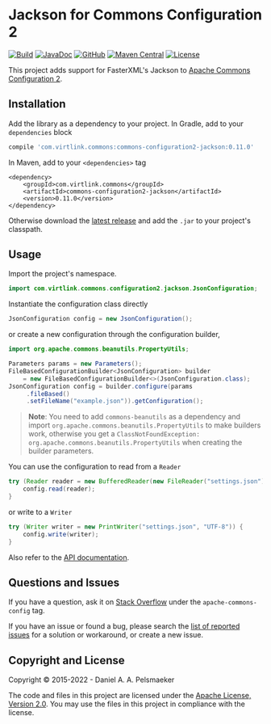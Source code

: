 # Jackson for Commons Configuration 2

[![Build](https://github.com/virtlink/commons-configuration2-jackson/actions/workflows/build.yaml/badge.svg)][1]
[![JavaDoc](https://javadoc.io/badge2/com.virtlink.commons/commons-configuration2-jackson/javadoc.svg)][2]
[![GitHub](https://img.shields.io/github/v/release/Virtlink/commons-configuration2-jackson)][3]
[![Maven Central](https://img.shields.io/maven-central/v/com.virtlink.commons/commons-configuration2-jackson)][4]
[![License](https://img.shields.io/github/license/Virtlink/commons-configuration2-jackson)][5]

This project adds support for FasterXML's Jackson to [Apache Commons Configuration 2][6].

## Installation
Add the library as a dependency to your project. In Gradle, add to your `dependencies` block

```gradle
compile 'com.virtlink.commons:commons-configuration2-jackson:0.11.0'
```

In Maven, add to your `<dependencies>` tag

```maven-pom
<dependency>
    <groupId>com.virtlink.commons</groupId>
    <artifactId>commons-configuration2-jackson</artifactId>
    <version>0.11.0</version>
</dependency>
```

Otherwise download the [latest release][3]
and add the `.jar` to your project's classpath.


## Usage
Import the project's namespace.

```java
import com.virtlink.commons.configuration2.jackson.JsonConfiguration;
```

Instantiate the configuration class directly

```java
JsonConfiguration config = new JsonConfiguration();
```

or create a new configuration through the configuration builder,

```java
import org.apache.commons.beanutils.PropertyUtils;

Parameters params = new Parameters();
FileBasedConfigurationBuilder<JsonConfiguration> builder
    = new FileBasedConfigurationBuilder<>(JsonConfiguration.class);
JsonConfiguration config = builder.configure(params
     .fileBased()
     .setFileName("example.json")).getConfiguration();
```

> **Note**: You need to add `commons-beanutils` as a dependency and import
> `org.apache.commons.beanutils.PropertyUtils` to make builders work, otherwise you
> get a `ClassNotFoundException: org.apache.commons.beanutils.PropertyUtils` when creating the
> builder parameters.


You can use the configuration to read from a `Reader`

```java
try (Reader reader = new BufferedReader(new FileReader("settings.json"))) {
	config.read(reader);
}
```

or write to a `Writer`

```java
try (Writer writer = new PrintWriter("settings.json", "UTF-8")) {
	config.write(writer);
}
```

Also refer to the [API documentation][2].

## Questions and Issues
If you have a question, ask it on [Stack Overflow][7] under the `apache-commons-config` tag.

If you have an issue or found a bug, please search the [list of reported issues][8]
for a solution or workaround, or create a new issue.


## Copyright and License
Copyright © 2015-2022 - Daniel A. A. Pelsmaeker

The code and files in this project are licensed under the [Apache License, Version 2.0][9].
You may use the files in this project in compliance with the license.



[1]: https://github.com/Virtlink/commons-configuration2-jackson/actions/workflows/build.yaml
[2]: https://javadoc.io/doc/com.virtlink.commons/commons-configuration2-jackson
[3]: https://github.com/Virtlink/commons-configuration2-jackson/releases/latest
[4]: https://maven-badges.herokuapp.com/maven-central/com.virtlink.commons/commons-configuration2-jackson
[5]: https://github.com/Virtlink/commons-configuration2-jackson/blob/master/LICENSE
[6]: https://commons.apache.org/proper/commons-configuration/
[7]: https://stackoverflow.com/questions/tagged/apache-commons-config
[8]: https://github.com/Virtlink/commons-configuration2-jackson/issues
[9]: https://www.apache.org/licenses/LICENSE-2.0


